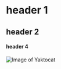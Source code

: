 # header 1
## header 2
#### header 4
![Image of Yaktocat](https://octodex.github.com/images/yaktocat.png)

